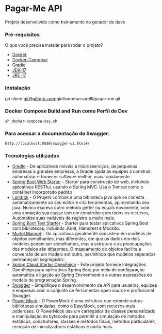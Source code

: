 # Pagar-Me API
Projeto desenvolvido como treinamento no gerador de devs

### Pré-requisitos
O que você precisa instalar para rodar o projeto?
* [Docker](https://www.docker.com/)
* [Docker-Compose](https://docs.docker.com/compose/)
* [Gradle](https://gradle.org/)
* [JDK-17](https://www.oracle.com/java/technologies/javase/jdk17-archive-downloads.html)
* [JRE-17](https://www.oracle.com/java/technologies/javase/jdk17-archive-downloads.html)

### Instalação
git clone git@github.com:giullianomassarelli/pagar-me.git

### Docker Compose Build and Run como Perfil de Dev
```
sh docker-compose-dev.sh
```

### Para acessar a documentação do Swagger:
```
http://localhost:8080/swagger-ui.html#/
```

### Tecnologias utilizadas

* [Gradle](https://gradle.org/) - De aplicativos móveis a microsserviços, de pequenas empresas a grandes empresas, a Gradle ajuda as equipes a construir, automatizar e fornecer software melhor, mais rapidamente.
* [Spring Boot Web Starter](https://mvnrepository.com/artifact/org.springframework.boot/spring-boot-starter-web) - Starter para construção de web, incluindo aplicativos RESTful, usando o Spring MVC. Usa o Tomcat como o contêiner incorporado padrão
* [Lombok](https://projectlombok.org/) - O Projeto Lombok é uma biblioteca java que se conecta automaticamente ao seu editor e cria ferramentas, apimentando seu java. Nunca escreva outro método getter ou equals novamente, com uma anotação sua classe tem um construtor com todos os recursos, Automatize suas variáveis ​​de registro e muito mais.
* [Spring Boot Test Starter](https://mvnrepository.com/artifact/org.springframework.boot/spring-boot-starter-test) - Starter para testar aplicativos Spring Boot com bibliotecas, incluindo JUnit, Hamcrest e Mockito.
* [Model Mapper](http://modelmapper.org/) - Os aplicativos geralmente consistem em modelos de objetos semelhantes, mas diferentes, em que os dados em dois modelos podem ser semelhantes, mas a estrutura e as preocupações dos modelos são diferentes. O mapeamento de objetos facilita a conversão de um modelo em outro, permitindo que modelos separados permaneçam segregados.
* [Spring Cloud Starter OpenFeign](https://cloud.spring.io/spring-cloud-openfeign/reference/html/) - Este projeto fornece integrações OpenFeign para aplicativos Spring Boot por meio de configuração automática e ligação ao Spring Environment e a outras expressões do modelo de programação Spring.
* [Swagger](https://swagger.io/) - Simplifique o desenvolvimento de API para usuários, equipes e empresas com o conjunto de ferramentas open source e profissional Swagger.
* [Power Mock](https://powermock.github.io/) - O PowerMock é uma estrutura que estende outras bibliotecas simuladas, como o EasyMock, com recursos mais poderosos. O PowerMock usa um carregador de classes personalizado e manipulação de bytecode para permitir a simulação de métodos estáticos, construtores, classes e métodos finais, métodos particulares, remoção de inicializadores estáticos e muito mais.